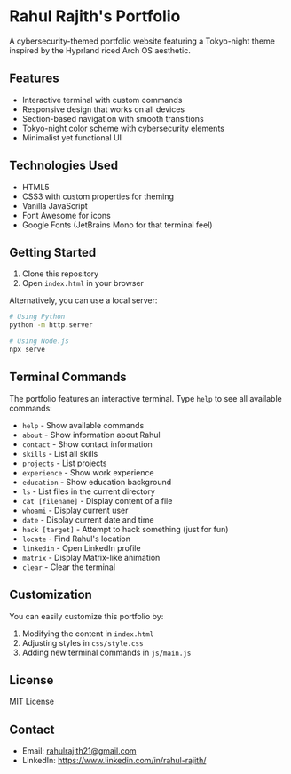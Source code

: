 # Rahul Rajith's Portfolio

A cybersecurity-themed portfolio website featuring a Tokyo-night theme inspired by the Hyprland riced Arch OS aesthetic.

## Features

- Interactive terminal with custom commands
- Responsive design that works on all devices
- Section-based navigation with smooth transitions
- Tokyo-night color scheme with cybersecurity elements
- Minimalist yet functional UI

## Technologies Used

- HTML5
- CSS3 with custom properties for theming
- Vanilla JavaScript
- Font Awesome for icons
- Google Fonts (JetBrains Mono for that terminal feel)

## Getting Started

1. Clone this repository
2. Open `index.html` in your browser

Alternatively, you can use a local server:

```bash
# Using Python
python -m http.server

# Using Node.js
npx serve
```

## Terminal Commands

The portfolio features an interactive terminal. Type `help` to see all available commands:

- `help` - Show available commands
- `about` - Show information about Rahul
- `contact` - Show contact information
- `skills` - List all skills
- `projects` - List projects
- `experience` - Show work experience
- `education` - Show education background
- `ls` - List files in the current directory
- `cat [filename]` - Display content of a file
- `whoami` - Display current user
- `date` - Display current date and time
- `hack [target]` - Attempt to hack something (just for fun)
- `locate` - Find Rahul's location
- `linkedin` - Open LinkedIn profile
- `matrix` - Display Matrix-like animation
- `clear` - Clear the terminal

## Customization

You can easily customize this portfolio by:

1. Modifying the content in `index.html`
2. Adjusting styles in `css/style.css`
3. Adding new terminal commands in `js/main.js`

## License

MIT License

## Contact

- Email: rahulrajith21@gmail.com
- LinkedIn: https://www.linkedin.com/in/rahul-rajith/
